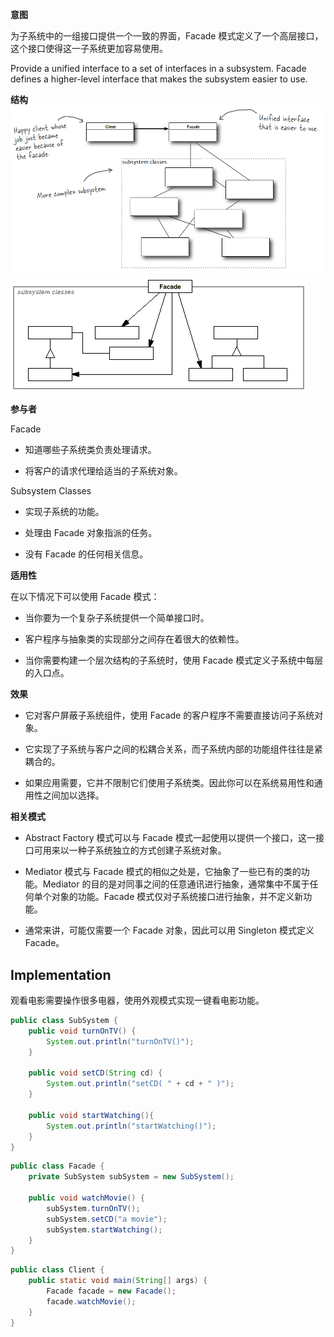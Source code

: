 **意图**

为子系统中的一组接口提供一个一致的界面，Facade
模式定义了一个高层接口，这个接口使得这一子系统更加容易使用。

Provide a unified interface to a set of interfaces in a subsystem. Facade
defines a higher-level interface that makes the subsystem easier to use.

**结构**
![](image/2021-04-10-15-42-05.png)
![000329435265.png](media/d95ed5b46b2cab7212804a212475ebef.png)

**参与者**

Facade

-   知道哪些子系统类负责处理请求。

-   将客户的请求代理给适当的子系统对象。

Subsystem Classes

-   实现子系统的功能。

-   处理由 Facade 对象指派的任务。

-   没有 Facade 的任何相关信息。

**适用性**

在以下情况下可以使用 Facade 模式：

-   当你要为一个复杂子系统提供一个简单接口时。

-   客户程序与抽象类的实现部分之间存在着很大的依赖性。

-   当你需要构建一个层次结构的子系统时，使用 Facade
    模式定义子系统中每层的入口点。

**效果**

-   它对客户屏蔽子系统组件，使用 Facade 的客户程序不需要直接访问子系统对象。

-   它实现了子系统与客户之间的松耦合关系，而子系统内部的功能组件往往是紧耦合的。

-   如果应用需要，它并不限制它们使用子系统类。因此你可以在系统易用性和通用性之间加以选择。

**相关模式**

-   Abstract Factory 模式可以与 Facade
    模式一起使用以提供一个接口，这一接口可用来以一种子系统独立的方式创建子系统对象。

-   Mediator 模式与 Facade
    模式的相似之处是，它抽象了一些已有的类的功能。Mediator
    的目的是对同事之间的任意通讯进行抽象，通常集中不属于任何单个对象的功能。Facade
    模式仅对子系统接口进行抽象，并不定义新功能。

-   通常来讲，可能仅需要一个 Facade 对象，因此可以用 Singleton 模式定义 Facade。


## Implementation

观看电影需要操作很多电器，使用外观模式实现一键看电影功能。

```java
public class SubSystem {
    public void turnOnTV() {
        System.out.println("turnOnTV()");
    }

    public void setCD(String cd) {
        System.out.println("setCD( " + cd + " )");
    }

    public void startWatching(){
        System.out.println("startWatching()");
    }
}
```

```java
public class Facade {
    private SubSystem subSystem = new SubSystem();

    public void watchMovie() {
        subSystem.turnOnTV();
        subSystem.setCD("a movie");
        subSystem.startWatching();
    }
}
```

```java
public class Client {
    public static void main(String[] args) {
        Facade facade = new Facade();
        facade.watchMovie();
    }
}
```